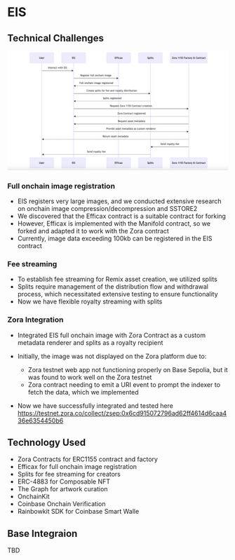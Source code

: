 # EIS

## Technical Challenges

![sequence](./docs/sequence.png)

### Full onchain image registration

- EIS registers very large images, and we conducted extensive research on onchain image compression/decompression and SSTORE2
- We discovered that the Efficax contract is a suitable contract for forking
- However, Efficax is implemented with the Manifold contract, so we forked and adapted it to work with the Zora contract
- Currently, image data exceeding 100kb can be registered in the EIS contract

### Fee streaming

- To establish fee streaming for Remix asset creation, we utilized splits
- Splits require management of the distribution flow and withdrawal process, which necessitated extensive testing to ensure functionality
- Now we have flexible royalty streaming with splits

### Zora Integration

- Integrated EIS full onchain image with Zora Contract as a custom metadata renderer and splits as a royalty recipient

- Initially, the image was not displayed on the Zora platform due to:

  - Zora testnet web app not functioning properly on Base Sepolia, but it was found to work well on the Zora testnet
  - Zora contract needing to emit a URI event to prompt the indexer to fetch the data, which we implemented

- Now we have successfully integrated and tested here
  https://testnet.zora.co/collect/zsep:0x6cd915072796ad62ff4614d6caa436e6354450b6

## Technology Used

- Zora Contracts for ERC1155 contract and factory
- Efficax for full onchain image registration
- Splits for fee streaming for creators
- ERC-4883 for Composable NFT
- The Graph for artwork curation
- OnchainKit
- Coinbase Onchain Verification
- Rainbowkit SDK for Coinbase Smart Walle

## Base Integraion

TBD
